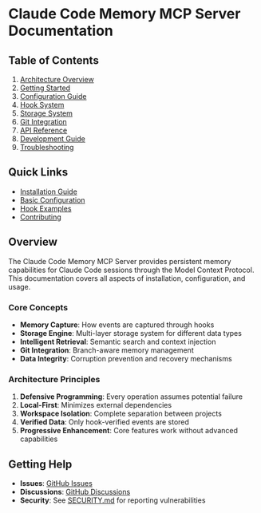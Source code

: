 # Claude Code Memory MCP Server Documentation

## Table of Contents

1. [Architecture Overview](architecture.md)
2. [Getting Started](getting-started.md)
3. [Configuration Guide](configuration.md)
4. [Hook System](hooks.md)
5. [Storage System](storage.md)
6. [Git Integration](git-integration.md)
7. [API Reference](api-reference.md)
8. [Development Guide](development.md)
9. [Troubleshooting](troubleshooting.md)

## Quick Links

- [Installation Guide](getting-started.md#installation)
- [Basic Configuration](configuration.md#basic-setup)
- [Hook Examples](hooks.md#examples)
- [Contributing](../CONTRIBUTING.md)

## Overview

The Claude Code Memory MCP Server provides persistent memory capabilities for Claude Code sessions through the Model Context Protocol. This documentation covers all aspects of installation, configuration, and usage.

### Core Concepts

- **Memory Capture**: How events are captured through hooks
- **Storage Engine**: Multi-layer storage system for different data types
- **Intelligent Retrieval**: Semantic search and context injection
- **Git Integration**: Branch-aware memory management
- **Data Integrity**: Corruption prevention and recovery mechanisms

### Architecture Principles

1. **Defensive Programming**: Every operation assumes potential failure
2. **Local-First**: Minimizes external dependencies
3. **Workspace Isolation**: Complete separation between projects
4. **Verified Data**: Only hook-verified events are stored
5. **Progressive Enhancement**: Core features work without advanced capabilities

## Getting Help

- **Issues**: [GitHub Issues](https://github.com/yourusername/claude-memory-mcp/issues)
- **Discussions**: [GitHub Discussions](https://github.com/yourusername/claude-memory-mcp/discussions)
- **Security**: See [SECURITY.md](../SECURITY.md) for reporting vulnerabilities